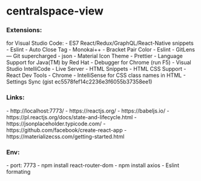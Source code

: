# centralspace-view

<h3>Extensions:</h3> 
for Visual Studio Code:
- ES7 React/Redux/GraphQL/React-Native snippets
- Eslint
- Auto Close Tag
- Monokai++
- Bracket Pair Color
- Eslint
- GitLens — Git supercharged
- json
- Material Icon Theme
- Prettier
- Language Support for Java(TM) by Red Hat
- Debugger for Chrome (run F5)
- Visual Studio IntelliCode
- Live Server
- HTML Snippets
- HTML CSS Support
- React Dev Tools - Chrome
- IntelliSense for CSS class names in HTML
- Settings Sync (gist ec5578fef14c2236e3f6055b37358ee1)

<h3>Links:</h3>
- http://localhost:7773/
- https://reactjs.org/
- https://babeljs.io/
- https://pl.reactjs.org/docs/state-and-lifecycle.html
- https://jsonplaceholder.typicode.com/
- https://github.com/facebook/create-react-app
- https://materializecss.com/getting-started.html



<h3>Env:</h3>
- port: 7773
- npm install react-router-dom
- npm install axios
- Eslint formating

